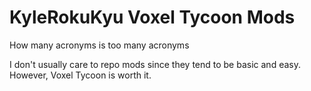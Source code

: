 # KyleRokuKyu Voxel Tycoon Mods
How many acronyms is too many acronyms

I don't usually care to repo mods since they tend to be basic and easy.  However, Voxel Tycoon is worth it.
